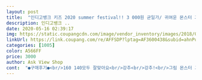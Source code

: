 ```yaml
---
layout: post 
title:  "인디고뱅크 키즈 2020 summer festival!! 3 000원 균일가/ 귀여운 몬스터 그래픽 반팔티~ 3장 단위로만 판매 합니다. 티셔츠, 네이비" 
description: 인디고뱅크 ..
date: 2020-05-16 02:39:17 
img: https://static.coupangcdn.com/image/vendor_inventory/images/2018/07/17/1/9/8782002f-6c0d-4f8b-8b28-82b7501c8e44.jpg 
linkUrl: https://link.coupang.com/re/AFFSDP?lptag=AF3600438&subid=ahnPublicAsk&pageKey=201514037&itemId=587536953&vendorItemId=3651885402&traceid=V0-113-2b33e59c9a4677c9 
categories: [1005] 
color: A566FF 
price: 3000 
author: Ask View Shop 
cont:  "●구매후기●<br/>160 140모두 잘맞아요<br/>강추<br/>강추!<br/>그림 몬스터 그림 네이비는 세마리그려져있고 귀엽네요 아이들이넘 좋아해요<br/>아이가 맘에들어해요<br/>이가격에 득템이죠<br/>질좋고 그림도 좋아해요<br/>질좋고 그림이뻐서 남자아이에게는 호감가는 옷이네요<br/>키에맞춰사주세요<br/>한번빨아서 입혔어요<br/>" 
---
```

